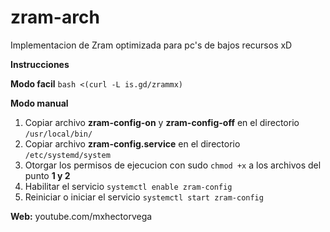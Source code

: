 # zram-arch
Implementacion de Zram optimizada para pc's de bajos recursos xD

**Instrucciones**

**Modo facil**
```bash <(curl -L is.gd/zrammx)```

**Modo manual**
1. Copiar archivo **zram-config-on** y **zram-config-off** en el directorio ```/usr/local/bin/```
2. Copiar archivo **zram-config.service** en el directorio ```/etc/systemd/system```
3. Otorgar los permisos de ejecucion con sudo ```chmod +x``` a los archivos del punto **1 y 2**
4. Habilitar el servicio ```systemctl enable zram-config```
5. Reiniciar o iniciar el servicio ```systemctl start zram-config```

**Web:**
youtube.com/mxhectorvega

